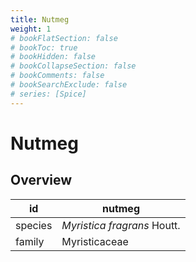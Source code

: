 ```yaml
---
title: Nutmeg
weight: 1
# bookFlatSection: false
# bookToc: true
# bookHidden: false
# bookCollapseSection: false
# bookComments: false
# bookSearchExclude: false
# series: [Spice]
---
```


# Nutmeg
## Overview

|   id  |           nutmeg          |
|-------|---------------------------|
|species|*Myristica fragrans* Houtt.|
| family|       Myristicaceae       |